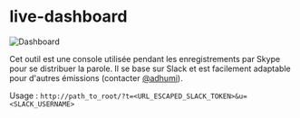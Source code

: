 # live-dashboard

<img src="https://raw.githubusercontent.com/poligeek/live-dashboard/master/assets/dashboard.png" alt="Dashboard" />

Cet outil est une console utilisée pendant les enregistrements par Skype pour se distribuer la parole. Il se base sur Slack et est facilement adaptable pour d'autres émissions (contacter [@adhumi](http://twitter.com/adhumi)).

Usage : `http://path_to_root/?t=<URL_ESCAPED_SLACK_TOKEN>&u=<SLACK_USERNAME>`